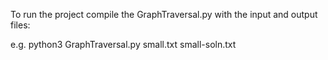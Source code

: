 To run the project compile the GraphTraversal.py with the input and output files:

e.g. python3 GraphTraversal.py small.txt small-soln.txt
